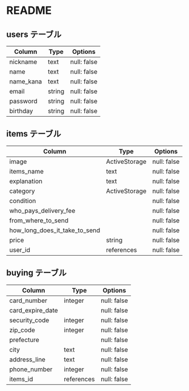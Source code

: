 # README

## users テーブル

| Column     | Type    | Options     |
| ---------- | ------- | ----------- |
| nickname   | text    | null: false |
| name       | text    | null: false |
| name_kana  | text    | null: false |
| email      | string  | null: false |
| password   | string  | null: false |
| birthday   | string  | null: false |

## items テーブル

| Column                        | Type          | Options     |
| ----------------------------- | ------------- | ----------- |
| image                         | ActiveStorage | null: false |
| items_name                    | text          | null: false |
| explanation                   | text          | null: false |
| category                      | ActiveStorage | null: false |
| condition                     |               | null: false |
| who_pays_delivery_fee         |               | null: false |
| from_where_to_send            |               | null: false |
| how_long_does_it_take_to_send |               | null: false |
| price                         | string        | null: false |
| user_id                       | references    | null: false |

## buying テーブル

| Column           | Type       | Options     |
| ---------------- | ---------- | ----------- |
| card_number      | integer    | null: false |
| card_expire_date |            | null: false |
| security_code    | integer    | null: false |
| zip_code         | integer    | null: false |
| prefecture       |            | null: false |
| city             | text       | null: false |
| address_line     | text       | null: false |
| phone_number     | integer    | null: false |
| items_id         | references | null: false |